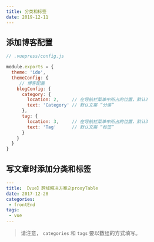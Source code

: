 ```yaml
---
title: 分类和标签
date: 2019-12-11
---
```


## 添加博客配置

```javascript
// .vuepress/config.js

module.exports = {
  theme: 'ido',
  themeConfig: {
     // 博客配置
    blogConfig: {
      category: {
        location: 2,     // 在导航栏菜单中所占的位置，默认2
        text: 'Category' // 默认文案 “分类”
      },
      tag: {
        location: 3,     // 在导航栏菜单中所占的位置，默认3
        text: 'Tag'      // 默认文案 “标签”
      }
    }
  }
}
```

## 写文章时添加分类和标签

```yaml
---
title: 【vue】跨域解决方案之proxyTable
date: 2017-12-28
categories:
 - frontEnd
tags:
 - vue
---
```

> 请注意， `categories` 和 `tags` 要以数组的方式填写。
